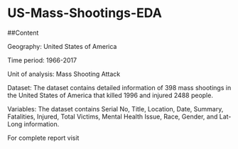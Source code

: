 # US-Mass-Shootings-EDA

##Content

Geography: United States of America

Time period: 1966-2017

Unit of analysis: Mass Shooting Attack

Dataset: The dataset contains detailed information of 398 mass shootings in the United States of America that killed 1996 and injured 2488 people.

Variables: The dataset contains Serial No, Title, Location, Date, Summary, Fatalities, Injured, Total Victims, Mental Health Issue, Race, Gender, and Lat-Long information.

For complete report visit 
